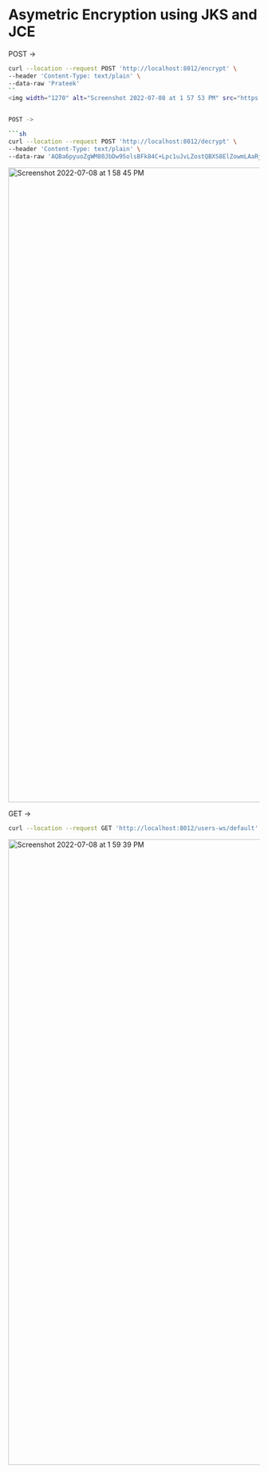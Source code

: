# Asymetric Encryption using JKS and JCE

POST ->

```sh
curl --location --request POST 'http://localhost:8012/encrypt' \
--header 'Content-Type: text/plain' \
--data-raw 'Prateek'
``
<img width="1270" alt="Screenshot 2022-07-08 at 1 57 53 PM" src="https://user-images.githubusercontent.com/54174687/177951055-5a7cd029-61a1-4334-84aa-507f2aa5820a.png">


POST ->

```sh
curl --location --request POST 'http://localhost:8012/decrypt' \
--header 'Content-Type: text/plain' \
--data-raw 'AQBa6pyuoZgWM80JbDw95olsBFk84C+Lpc1uJvLZostQBXS8ElZowmLAaRjVLsN0nEdoWUKvRlxWYg9SO06C/lZHknzC/Ll/nSqmVVTiTYAi+K7jHzFdKtiIZAyQ39cLn1ql2zGVfE0nkI6K3H/R5BE8PooHmkHUq9iJrZRgMBO7koFQxiq5/ZBRexwUSLu0qfwa5T2GUhrMAtMYRMIUf+fstMrQ/jpYnR4CWjH5dWWZypH8geNSjrPiC6UM8PD++CrGhjkGl5/I4EIt+x50v0FH9EBl5Qo/r3RFYRBuNkVtPCOKp4vaT/qr6oMl3NRIoZoCjcJ1R+XPc0x/rhJdH0ZmQYHAXOYZeElHGOdJdpba7oElIC2swTw8jI0qROnKQZ0='
```
<img width="1270" alt="Screenshot 2022-07-08 at 1 58 45 PM" src="https://user-images.githubusercontent.com/54174687/177951114-1a19ddc5-e90d-4f2b-add2-e73e304ddba8.png">

GET -> 

```sh
curl --location --request GET 'http://localhost:8012/users-ws/default'
```

<img width="1252" alt="Screenshot 2022-07-08 at 1 59 39 PM" src="https://user-images.githubusercontent.com/54174687/177951347-19f2cef1-2ac3-4580-bf89-a04a876a2516.png">

